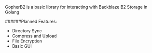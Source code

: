 GopherB2 is a basic library for interacting with Backblaze B2 Storage in Golang

######Planned Features:
* Directory Sync
* Compress and Upload
* File Encryption
* Basic GUI
